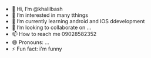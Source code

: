 - 👋 Hi, I’m @khalilbash
- 👀 I’m interested in many tthings
- 🌱 I’m currently learning android and IOS ddevelopment
- 💞️ I’m looking to collaborate on ...
- 📫 How to reach me 09028582352
- 😄 Pronouns: ...
- ⚡ Fun fact: i'm funny

<!---
khalilbash/khalilbash is a ✨ special ✨ repository because its `README.md` (this file) appears on your GitHub profile.
You can click the Preview link to take a look at your changes.
--->
